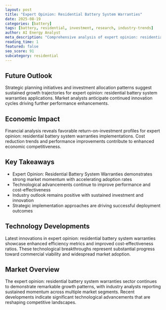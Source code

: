 ```yaml
---
layout: post
title: "Expert Opinion: Residential Battery System Warranties"
date: 2025-08-19
categories: [battery]
tags: [battery, residential, investment, research, industry-trends]
author: AI Energy Analyst
meta_description: "Comprehensive analysis of expert opinion: residential battery system warranties covering market trends, technology developments, and industry outlook. Discover key insights and future projections."
reading_time: 1
featured: false
seo_score: 91
subcategory: residential
---
```


## Future Outlook

Strategic planning initiatives and investment allocation patterns suggest sustained growth trajectories for expert opinion: residential battery system warranties applications. Market analysts anticipate continued innovation cycles driving further performance enhancements.

## Economic Impact

Financial analysis reveals favorable return-on-investment profiles for expert opinion: residential battery system warranties implementations. Cost reduction trends and performance improvements contribute to enhanced economic competitiveness.

## Key Takeaways

- Expert Opinion: Residential Battery System Warranties demonstrates strong market momentum with accelerating adoption rates
- Technological advancements continue to improve performance and cost-effectiveness
- Industry outlook remains positive with sustained investment and innovation
- Strategic implementation approaches are driving successful deployment outcomes

## Technology Developments

Latest innovations in expert opinion: residential battery system warranties showcase enhanced efficiency metrics and improved cost-effectiveness ratios. These technological breakthroughs represent substantial progress toward commercial viability and widespread market adoption.

## Market Overview

The expert opinion: residential battery system warranties sector continues to demonstrate remarkable growth patterns, with industry analysts reporting sustained momentum across multiple market segments. Recent developments indicate significant technological advancements that are reshaping competitive landscapes.

